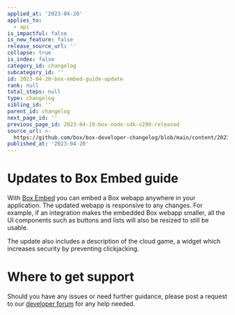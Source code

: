 ```yaml
---
applied_at: '2023-04-20'
applies_to:
  - api
is_impactful: false
is_new_feature: false
release_source_url: ''
collapse: true
is_index: false
category_id: changelog
subcategory_id: ''
id: 2023-04-20-box-embed-guide-update
rank: null
total_steps: null
type: changelog
sibling_id: ''
parent_id: changelog
next_page_id: ''
previous_page_id: 2023-04-19-box-node-sdk-v290-released
source_url: >-
  https://github.com/box/box-developer-changelog/blob/main/content/2023/04-20-box-embed-guide-update.md
published_at: '2023-04-20'
---
```

# Updates to Box Embed guide

With [Box Embed][1] you can embed a Box webapp anywhere in your application. The updated webapp is responsive to any changes. For example, if an integration makes the embedded Box webapp smaller, all the UI components such as buttons and lists will also be resized to still be usable.

The update also includes a description of the cloud game, a widget which increases security by preventing clickjacking.

# Where to get support

Should you have any issues or need further guidance, please post a request to our [developer forum][2] for any help needed.

[1]: g://embed/box-embed/
[2]: https://support.box.com/hc/en-us/community/topics/360001932973-Platform-and-Developer-Forum